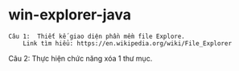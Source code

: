 # win-explorer-java

	Câu 1:  Thiết kế giao diện phần mềm file Explore.
		Link tìm hiểu: https://en.wikipedia.org/wiki/File_Explorer

Câu 2: Thực hiện chức năng xóa 1 thư mục.
